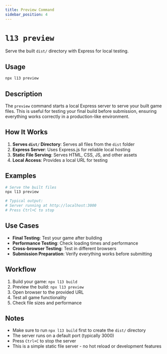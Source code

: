 ```yaml
---
title: Preview Command
sidebar_position: 4
---
```


# `l13 preview`

Serve the built `dist/` directory with Express for local testing.

## Usage

```bash
npx l13 preview
```

## Description

The `preview` command starts a local Express server to serve your built game files. This is useful for testing your final build before submission, ensuring everything works correctly in a production-like environment.

## How It Works

1. **Serves `dist/` Directory**: Serves all files from the `dist` folder
2. **Express Server**: Uses Express.js for reliable local hosting
3. **Static File Serving**: Serves HTML, CSS, JS, and other assets
4. **Local Access**: Provides a local URL for testing

## Examples

```bash
# Serve the built files
npx l13 preview

# Typical output:
# Server running at http://localhost:3000
# Press Ctrl+C to stop
```

## Use Cases

- **Final Testing**: Test your game after building
- **Performance Testing**: Check loading times and performance
- **Cross-browser Testing**: Test in different browsers
- **Submission Preparation**: Verify everything works before submitting

## Workflow

1. Build your game: `npx l13 build`
2. Preview the build: `npx l13 preview`
3. Open browser to the provided URL
4. Test all game functionality
5. Check file sizes and performance

## Notes

- Make sure to run `npx l13 build` first to create the `dist/` directory
- The server runs on a default port (typically 3000)
- Press `Ctrl+C` to stop the server
- This is a simple static file server - no hot reload or development features
